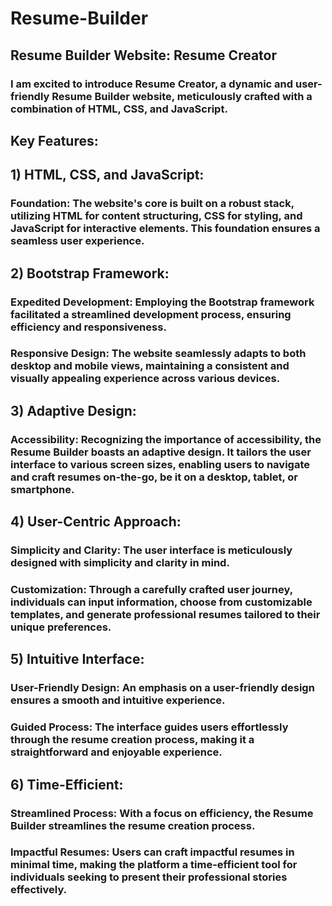 # Resume-Builder

## Resume Builder Website: Resume Creator


### I am excited to introduce Resume Creator, a dynamic and user-friendly Resume Builder website, meticulously crafted with a combination of HTML, CSS, and JavaScript. 

## Key Features:

## 1) HTML, CSS, and JavaScript:

  ### Foundation: The website's core is built on a robust stack, utilizing HTML for content structuring, CSS for styling, and JavaScript for interactive elements. This foundation ensures a seamless user experience.
## 2) Bootstrap Framework:

  ### Expedited Development: Employing the Bootstrap framework facilitated a streamlined development process, ensuring efficiency and responsiveness.
  ### Responsive Design: The website seamlessly adapts to both desktop and mobile views, maintaining a consistent and visually appealing experience across various devices.
## 3) Adaptive Design:

  ### Accessibility: Recognizing the importance of accessibility, the Resume Builder boasts an adaptive design. It tailors the user interface to various screen sizes, enabling users to navigate and craft resumes on-the-go, be it on a desktop, tablet, or smartphone.
## 4) User-Centric Approach:

  ### Simplicity and Clarity: The user interface is meticulously designed with simplicity and clarity in mind.
  ### Customization: Through a carefully crafted user journey, individuals can input information, choose from customizable templates, and generate professional resumes tailored to their unique preferences.
## 5) Intuitive Interface:

  ### User-Friendly Design: An emphasis on a user-friendly design ensures a smooth and intuitive experience.
  ### Guided Process: The interface guides users effortlessly through the resume creation process, making it a straightforward and enjoyable experience.
## 6) Time-Efficient:

   ### Streamlined Process: With a focus on efficiency, the Resume Builder streamlines the resume creation process.
   ### Impactful Resumes: Users can craft impactful resumes in minimal time, making the platform a time-efficient tool for individuals seeking to present their professional stories effectively.


















